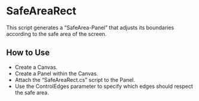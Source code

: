 # SafeAreaRect
This script generates a “SafeArea-Panel” that adjusts its boundaries according to the safe area of the screen.

## How to Use
 - Create a Canvas.
 - Create a Panel within the Canvas.
 - Attach the “SafeAreaRect.cs” script to the Panel.
 - Use the ControlEdges parameter to specify which edges should respect the safe area.